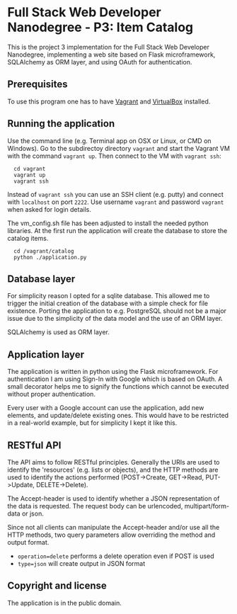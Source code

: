 # Full Stack Web Developer Nanodegree - P3: Item Catalog

This is the project 3 implementation for the Full Stack Web Developer
Nanodegree, implementing a web site based on Flask microframework,
SQLAlchemy as ORM layer, and using OAuth for authentication.

## Prerequisites

To use this program one has to have [Vagrant](http://vagrantup.com/)
and [VirtualBox](https://www.virtualbox.org/) installed.

## Running the application

Use the command line (e.g. Terminal app on OSX or Linux, or CMD on Windows).
Go to the subdirectoy directory `vagrant` and start the Vagrant VM with the
command `vagrant up`. Then connect to the VM with `vagrant ssh`:
```
  cd vagrant
  vagrant up
  vagrant ssh
```
Instead of `vagrant ssh` you can use an SSH client (e.g. putty) and connect with `localhost` on port `2222`.
Use username `vagrant` and password `vagrant` when asked for login details.

The vm_config.sh file has been adjusted to install the needed python libraries.
At the first run the application will create the database to store the catalog items.
```
  cd /vagrant/catalog
  python ./application.py
```

## Database layer

For simplicity reason I opted for a sqlite database. This allowed me to trigger the
initial creation of the database with a simple check for file existence.
Porting the application to e.g. PostgreSQL should not be a major issue due to the
simplicity of the data model and the use of an ORM layer.

SQLAlchemy is used as ORM layer.

## Application layer

The application is written in python using the Flask microframework.
For authentication I am using Sign-In with Google which is based on OAuth.
A small decorator helps me to signify the functions which cannot be executed
without proper authentication.

Every user with a Google account can use the application, add new elements,
and update/delete existing ones. This would have to be restricted in a real-world
example, but for simplicity I kept it like this.

## RESTful API

The API aims to follow RESTful principles. Generally the URIs are used to identify
the 'resources' (e.g. lists or objects), and the HTTP methods are used to identify
the actions performed (POST->Create, GET->Read, PUT->Update, DELETE->Delete).

The Accept-header is used to identify whether a JSON representation of the data is
requested. The request body can be urlencoded, multipart/form-data or json.

Since not all clients can manipulate the Accept-header and/or use all the HTTP
methods, two query parameters allow overriding the method and output format.
 - `operation=delete` performs a delete operation even if POST is used
 - `type=json` will create output in JSON format

## Copyright and license

The application is in the public domain.